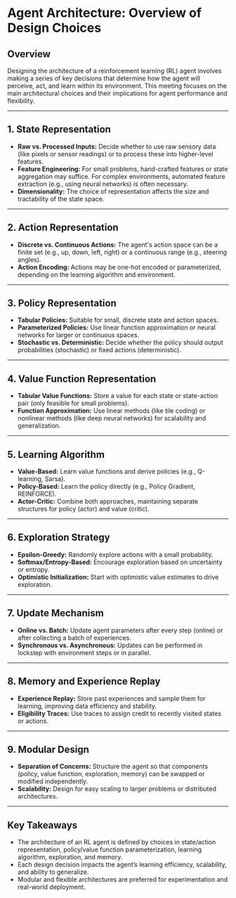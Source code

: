 # Agent Architecture: Overview of Design Choices

## Overview

Designing the architecture of a reinforcement learning (RL) agent involves making a series of key decisions that determine how the agent will perceive, act, and learn within its environment. This meeting focuses on the main architectural choices and their implications for agent performance and flexibility.

---

## 1. State Representation

-   **Raw vs. Processed Inputs:** Decide whether to use raw sensory data (like pixels or sensor readings) or to process these into higher-level features.
-   **Feature Engineering:** For small problems, hand-crafted features or state aggregation may suffice. For complex environments, automated feature extraction (e.g., using neural networks) is often necessary.
-   **Dimensionality:** The choice of representation affects the size and tractability of the state space.

---

## 2. Action Representation

-   **Discrete vs. Continuous Actions:** The agent's action space can be a finite set (e.g., up, down, left, right) or a continuous range (e.g., steering angles).
-   **Action Encoding:** Actions may be one-hot encoded or parameterized, depending on the learning algorithm and environment.

---

## 3. Policy Representation

-   **Tabular Policies:** Suitable for small, discrete state and action spaces.
-   **Parameterized Policies:** Use linear function approximation or neural networks for larger or continuous spaces.
-   **Stochastic vs. Deterministic:** Decide whether the policy should output probabilities (stochastic) or fixed actions (deterministic).

---

## 4. Value Function Representation

-   **Tabular Value Functions:** Store a value for each state or state-action pair (only feasible for small problems).
-   **Function Approximation:** Use linear methods (like tile coding) or nonlinear methods (like deep neural networks) for scalability and generalization.

---

## 5. Learning Algorithm

-   **Value-Based:** Learn value functions and derive policies (e.g., Q-learning, Sarsa).
-   **Policy-Based:** Learn the policy directly (e.g., Policy Gradient, REINFORCE).
-   **Actor-Critic:** Combine both approaches, maintaining separate structures for policy (actor) and value (critic).

---

## 6. Exploration Strategy

-   **Epsilon-Greedy:** Randomly explore actions with a small probability.
-   **Softmax/Entropy-Based:** Encourage exploration based on uncertainty or entropy.
-   **Optimistic Initialization:** Start with optimistic value estimates to drive exploration.

---

## 7. Update Mechanism

-   **Online vs. Batch:** Update agent parameters after every step (online) or after collecting a batch of experiences.
-   **Synchronous vs. Asynchronous:** Updates can be performed in lockstep with environment steps or in parallel.

---

## 8. Memory and Experience Replay

-   **Experience Replay:** Store past experiences and sample them for learning, improving data efficiency and stability.
-   **Eligibility Traces:** Use traces to assign credit to recently visited states or actions.

---

## 9. Modular Design

-   **Separation of Concerns:** Structure the agent so that components (policy, value function, exploration, memory) can be swapped or modified independently.
-   **Scalability:** Design for easy scaling to larger problems or distributed architectures.

---

## Key Takeaways

-   The architecture of an RL agent is defined by choices in state/action representation, policy/value function parameterization, learning algorithm, exploration, and memory.
-   Each design decision impacts the agent’s learning efficiency, scalability, and ability to generalize.
-   Modular and flexible architectures are preferred for experimentation and real-world deployment.
